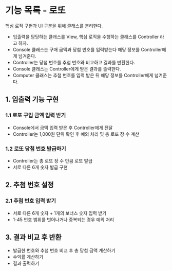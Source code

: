 # 기능 목록 - 로또

핵심 로직 구현과 UI 구분을 위해 클래스를 분리한다.

- 입출력을 담당하는 클래스를 View, 핵심 로직을 수행하는 클래스를 Controller 라고 하자.
- Console 클래스는 구매 금액과 당첨 번호를 입력받는다 해당 정보를 Controller에게 넘겨준다.
- Controller는 당첨 번호를 추첨 번호와 비교하고 결과를 반환한다.
- Console 클래스는 Controller에게 받은 결과를 출력한다.
- Computer 클래스는 추첨 번호를 입력 받은 뒤 해당 정보를 Controller에게 넘겨준다.

## 1. 입출력 기능 구현

### 1.1 로또 구입 금액 입력 받기
- Console에서 금액 입력 받은 후 Controller에게 전달
- Controller는 1,000원 단위 확인 후 예외 처리 및 총 로또 장 수 계산 

### 1.2 로또 당첨 번호 발급하기
- Controller는 총 로또 장 수 만큼 로또 발급
- 서로 다른 6개 숫자 발급 구현

## 2. 추첨 번호 설정

### 2.1 추첨 번호 입력 받기

- 서로 다른 6개 숫자 + 1개의 보너스 숫자 입력 받기
- 1-45 번호 범위를 벗어나거나 중복되는 경우 예외 처리

## 3. 결과 비교 후 반환

- 발급한 번호와 추첨 번호 비교 후 총 당첨 금액 계산하기
- 수익률 계산하기
- 결과 출력하기